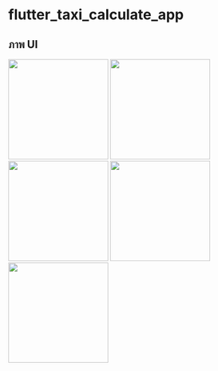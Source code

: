 # flutter_taxi_calculate_app

## ภาพ UI

<img src="https://github.com/user-attachments/assets/8196acc7-99e7-4e19-80e0-90a0a13939" width="200">
<img src="https://github.com/user-attachments/assets/6de568f7-f8c0-40f0-888d-0caadfbb25b1" width="200">
<img src="https://github.com/user-attachments/assets/917f8fbd-c694-4469-ad44-a7d48987cafe" width="200">
<img src="https://github.com/user-attachments/assets/62104253-e85f-449c-84c2-67f848e4a8f8" width="200">
<img src="https://github.com/user-attachments/assets/61598491-6aaf-453c-906e-2ac13d54b496" width="200">

